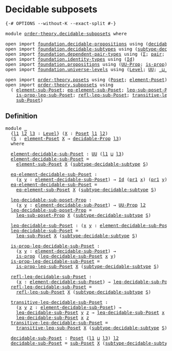 # Decidable subposets

<pre class="Agda"><a id="32" class="Symbol">{-#</a> <a id="36" class="Keyword">OPTIONS</a> <a id="44" class="Pragma">--without-K</a> <a id="56" class="Pragma">--exact-split</a> <a id="70" class="Symbol">#-}</a>

<a id="75" class="Keyword">module</a> <a id="82" href="order-theory.decidable-subposets.html" class="Module">order-theory.decidable-subposets</a> <a id="115" class="Keyword">where</a>

<a id="122" class="Keyword">open</a> <a id="127" class="Keyword">import</a> <a id="134" href="foundation.decidable-propositions.html" class="Module">foundation.decidable-propositions</a> <a id="168" class="Keyword">using</a> <a id="174" class="Symbol">(</a><a id="175" href="foundation.decidable-propositions.html#1883" class="Function">decidable-Prop</a><a id="189" class="Symbol">)</a>
<a id="191" class="Keyword">open</a> <a id="196" class="Keyword">import</a> <a id="203" href="foundation.decidable-subtypes.html" class="Module">foundation.decidable-subtypes</a> <a id="233" class="Keyword">using</a> <a id="239" class="Symbol">(</a><a id="240" href="foundation.decidable-subtypes.html#1615" class="Function">subtype-decidable-subtype</a><a id="265" class="Symbol">)</a>
<a id="267" class="Keyword">open</a> <a id="272" class="Keyword">import</a> <a id="279" href="foundation.dependent-pair-types.html" class="Module">foundation.dependent-pair-types</a> <a id="311" class="Keyword">using</a> <a id="317" class="Symbol">(</a><a id="318" href="foundation-core.dependent-pair-types.html#502" class="Record">Σ</a><a id="319" class="Symbol">;</a> <a id="321" href="foundation-core.dependent-pair-types.html#575" class="InductiveConstructor">pair</a><a id="325" class="Symbol">;</a> <a id="327" href="foundation-core.dependent-pair-types.html#592" class="Field">pr1</a><a id="330" class="Symbol">;</a> <a id="332" href="foundation-core.dependent-pair-types.html#604" class="Field">pr2</a><a id="335" class="Symbol">)</a>
<a id="337" class="Keyword">open</a> <a id="342" class="Keyword">import</a> <a id="349" href="foundation.identity-types.html" class="Module">foundation.identity-types</a> <a id="375" class="Keyword">using</a> <a id="381" class="Symbol">(</a><a id="382" href="foundation-core.identity-types.html#641" class="Datatype">Id</a><a id="384" class="Symbol">)</a>
<a id="386" class="Keyword">open</a> <a id="391" class="Keyword">import</a> <a id="398" href="foundation.propositions.html" class="Module">foundation.propositions</a> <a id="422" class="Keyword">using</a> <a id="428" class="Symbol">(</a><a id="429" href="foundation-core.propositions.html#1322" class="Function">UU-Prop</a><a id="436" class="Symbol">;</a> <a id="438" href="foundation-core.propositions.html#1246" class="Function">is-prop</a><a id="445" class="Symbol">)</a>
<a id="447" class="Keyword">open</a> <a id="452" class="Keyword">import</a> <a id="459" href="foundation.universe-levels.html" class="Module">foundation.universe-levels</a> <a id="486" class="Keyword">using</a> <a id="492" class="Symbol">(</a><a id="493" href="Agda.Primitive.html#597" class="Postulate">Level</a><a id="498" class="Symbol">;</a> <a id="500" href="foundation-core.universe-levels.html#222" class="Primitive">UU</a><a id="502" class="Symbol">;</a> <a id="504" href="Agda.Primitive.html#810" class="Primitive Operator">_⊔_</a><a id="507" class="Symbol">)</a>

<a id="510" class="Keyword">open</a> <a id="515" class="Keyword">import</a> <a id="522" href="order-theory.posets.html" class="Module">order-theory.posets</a> <a id="542" class="Keyword">using</a> <a id="548" class="Symbol">(</a><a id="549" href="order-theory.posets.html#731" class="Function">Poset</a><a id="554" class="Symbol">;</a> <a id="556" href="order-theory.posets.html#1145" class="Function">element-Poset</a><a id="569" class="Symbol">)</a>
<a id="571" class="Keyword">open</a> <a id="576" class="Keyword">import</a> <a id="583" href="order-theory.subposets.html" class="Module">order-theory.subposets</a> <a id="606" class="Keyword">using</a>
  <a id="614" class="Symbol">(</a> <a id="616" href="order-theory.subposets.html#1026" class="Function">element-sub-Poset</a><a id="633" class="Symbol">;</a> <a id="635" href="order-theory.subposets.html#1126" class="Function">eq-element-sub-Poset</a><a id="655" class="Symbol">;</a> <a id="657" href="order-theory.subposets.html#1282" class="Function">leq-sub-poset-Prop</a><a id="675" class="Symbol">;</a> <a id="677" href="order-theory.subposets.html#1411" class="Function">leq-sub-Poset</a><a id="690" class="Symbol">;</a>
    <a id="696" href="order-theory.subposets.html#1520" class="Function">is-prop-leq-sub-Poset</a><a id="717" class="Symbol">;</a> <a id="719" href="order-theory.subposets.html#1679" class="Function">refl-leq-sub-Poset</a><a id="737" class="Symbol">;</a> <a id="739" href="order-theory.subposets.html#1813" class="Function">transitive-leq-sub-Poset</a><a id="763" class="Symbol">;</a>
    <a id="769" href="order-theory.subposets.html#2246" class="Function">sub-Poset</a><a id="778" class="Symbol">)</a>
</pre>
## Definition

<pre class="Agda">
<a id="809" class="Keyword">module</a> <a id="816" href="order-theory.decidable-subposets.html#816" class="Module">_</a>
  <a id="820" class="Symbol">{</a><a id="821" href="order-theory.decidable-subposets.html#821" class="Bound">l1</a> <a id="824" href="order-theory.decidable-subposets.html#824" class="Bound">l2</a> <a id="827" href="order-theory.decidable-subposets.html#827" class="Bound">l3</a> <a id="830" class="Symbol">:</a> <a id="832" href="Agda.Primitive.html#597" class="Postulate">Level</a><a id="837" class="Symbol">}</a> <a id="839" class="Symbol">(</a><a id="840" href="order-theory.decidable-subposets.html#840" class="Bound">X</a> <a id="842" class="Symbol">:</a> <a id="844" href="order-theory.posets.html#731" class="Function">Poset</a> <a id="850" href="order-theory.decidable-subposets.html#821" class="Bound">l1</a> <a id="853" href="order-theory.decidable-subposets.html#824" class="Bound">l2</a><a id="855" class="Symbol">)</a>
  <a id="859" class="Symbol">(</a><a id="860" href="order-theory.decidable-subposets.html#860" class="Bound">S</a> <a id="862" class="Symbol">:</a> <a id="864" href="order-theory.posets.html#1145" class="Function">element-Poset</a> <a id="878" href="order-theory.decidable-subposets.html#840" class="Bound">X</a> <a id="880" class="Symbol">→</a> <a id="882" href="foundation.decidable-propositions.html#1883" class="Function">decidable-Prop</a> <a id="897" href="order-theory.decidable-subposets.html#827" class="Bound">l3</a><a id="899" class="Symbol">)</a>
  <a id="903" class="Keyword">where</a>

  <a id="912" href="order-theory.decidable-subposets.html#912" class="Function">element-decidable-sub-Poset</a> <a id="940" class="Symbol">:</a> <a id="942" href="foundation-core.universe-levels.html#222" class="Primitive">UU</a> <a id="945" class="Symbol">(</a><a id="946" href="order-theory.decidable-subposets.html#821" class="Bound">l1</a> <a id="949" href="Agda.Primitive.html#810" class="Primitive Operator">⊔</a> <a id="951" href="order-theory.decidable-subposets.html#827" class="Bound">l3</a><a id="953" class="Symbol">)</a>
  <a id="957" href="order-theory.decidable-subposets.html#912" class="Function">element-decidable-sub-Poset</a> <a id="985" class="Symbol">=</a>
    <a id="991" href="order-theory.subposets.html#1026" class="Function">element-sub-Poset</a> <a id="1009" href="order-theory.decidable-subposets.html#840" class="Bound">X</a> <a id="1011" class="Symbol">(</a><a id="1012" href="foundation.decidable-subtypes.html#1615" class="Function">subtype-decidable-subtype</a> <a id="1038" href="order-theory.decidable-subposets.html#860" class="Bound">S</a><a id="1039" class="Symbol">)</a>

  <a id="1044" href="order-theory.decidable-subposets.html#1044" class="Function">eq-element-decidable-sub-Poset</a> <a id="1075" class="Symbol">:</a>
    <a id="1081" class="Symbol">(</a><a id="1082" href="order-theory.decidable-subposets.html#1082" class="Bound">x</a> <a id="1084" href="order-theory.decidable-subposets.html#1084" class="Bound">y</a> <a id="1086" class="Symbol">:</a> <a id="1088" href="order-theory.decidable-subposets.html#912" class="Function">element-decidable-sub-Poset</a><a id="1115" class="Symbol">)</a> <a id="1117" class="Symbol">→</a> <a id="1119" href="foundation-core.identity-types.html#641" class="Datatype">Id</a> <a id="1122" class="Symbol">(</a><a id="1123" href="foundation-core.dependent-pair-types.html#592" class="Field">pr1</a> <a id="1127" href="order-theory.decidable-subposets.html#1082" class="Bound">x</a><a id="1128" class="Symbol">)</a> <a id="1130" class="Symbol">(</a><a id="1131" href="foundation-core.dependent-pair-types.html#592" class="Field">pr1</a> <a id="1135" href="order-theory.decidable-subposets.html#1084" class="Bound">y</a><a id="1136" class="Symbol">)</a> <a id="1138" class="Symbol">→</a> <a id="1140" href="foundation-core.identity-types.html#641" class="Datatype">Id</a> <a id="1143" href="order-theory.decidable-subposets.html#1082" class="Bound">x</a> <a id="1145" href="order-theory.decidable-subposets.html#1084" class="Bound">y</a>
  <a id="1149" href="order-theory.decidable-subposets.html#1044" class="Function">eq-element-decidable-sub-Poset</a> <a id="1180" class="Symbol">=</a>
    <a id="1186" href="order-theory.subposets.html#1126" class="Function">eq-element-sub-Poset</a> <a id="1207" href="order-theory.decidable-subposets.html#840" class="Bound">X</a> <a id="1209" class="Symbol">(</a><a id="1210" href="foundation.decidable-subtypes.html#1615" class="Function">subtype-decidable-subtype</a> <a id="1236" href="order-theory.decidable-subposets.html#860" class="Bound">S</a><a id="1237" class="Symbol">)</a>

  <a id="1242" href="order-theory.decidable-subposets.html#1242" class="Function">leq-decidable-sub-poset-Prop</a> <a id="1271" class="Symbol">:</a>
    <a id="1277" class="Symbol">(</a><a id="1278" href="order-theory.decidable-subposets.html#1278" class="Bound">x</a> <a id="1280" href="order-theory.decidable-subposets.html#1280" class="Bound">y</a> <a id="1282" class="Symbol">:</a> <a id="1284" href="order-theory.decidable-subposets.html#912" class="Function">element-decidable-sub-Poset</a><a id="1311" class="Symbol">)</a> <a id="1313" class="Symbol">→</a> <a id="1315" href="foundation-core.propositions.html#1322" class="Function">UU-Prop</a> <a id="1323" href="order-theory.decidable-subposets.html#824" class="Bound">l2</a>
  <a id="1328" href="order-theory.decidable-subposets.html#1242" class="Function">leq-decidable-sub-poset-Prop</a> <a id="1357" class="Symbol">=</a>
    <a id="1363" href="order-theory.subposets.html#1282" class="Function">leq-sub-poset-Prop</a> <a id="1382" href="order-theory.decidable-subposets.html#840" class="Bound">X</a> <a id="1384" class="Symbol">(</a><a id="1385" href="foundation.decidable-subtypes.html#1615" class="Function">subtype-decidable-subtype</a> <a id="1411" href="order-theory.decidable-subposets.html#860" class="Bound">S</a><a id="1412" class="Symbol">)</a>

  <a id="1417" href="order-theory.decidable-subposets.html#1417" class="Function">leq-decidable-sub-Poset</a> <a id="1441" class="Symbol">:</a> <a id="1443" class="Symbol">(</a><a id="1444" href="order-theory.decidable-subposets.html#1444" class="Bound">x</a> <a id="1446" href="order-theory.decidable-subposets.html#1446" class="Bound">y</a> <a id="1448" class="Symbol">:</a> <a id="1450" href="order-theory.decidable-subposets.html#912" class="Function">element-decidable-sub-Poset</a><a id="1477" class="Symbol">)</a> <a id="1479" class="Symbol">→</a> <a id="1481" href="foundation-core.universe-levels.html#222" class="Primitive">UU</a> <a id="1484" href="order-theory.decidable-subposets.html#824" class="Bound">l2</a>
  <a id="1489" href="order-theory.decidable-subposets.html#1417" class="Function">leq-decidable-sub-Poset</a> <a id="1513" class="Symbol">=</a>
    <a id="1519" href="order-theory.subposets.html#1411" class="Function">leq-sub-Poset</a> <a id="1533" href="order-theory.decidable-subposets.html#840" class="Bound">X</a> <a id="1535" class="Symbol">(</a><a id="1536" href="foundation.decidable-subtypes.html#1615" class="Function">subtype-decidable-subtype</a> <a id="1562" href="order-theory.decidable-subposets.html#860" class="Bound">S</a><a id="1563" class="Symbol">)</a>

  <a id="1568" href="order-theory.decidable-subposets.html#1568" class="Function">is-prop-leq-decidable-sub-Poset</a> <a id="1600" class="Symbol">:</a>
    <a id="1606" class="Symbol">(</a><a id="1607" href="order-theory.decidable-subposets.html#1607" class="Bound">x</a> <a id="1609" href="order-theory.decidable-subposets.html#1609" class="Bound">y</a> <a id="1611" class="Symbol">:</a> <a id="1613" href="order-theory.decidable-subposets.html#912" class="Function">element-decidable-sub-Poset</a><a id="1640" class="Symbol">)</a> <a id="1642" class="Symbol">→</a>
    <a id="1648" href="foundation-core.propositions.html#1246" class="Function">is-prop</a> <a id="1656" class="Symbol">(</a><a id="1657" href="order-theory.decidable-subposets.html#1417" class="Function">leq-decidable-sub-Poset</a> <a id="1681" href="order-theory.decidable-subposets.html#1607" class="Bound">x</a> <a id="1683" href="order-theory.decidable-subposets.html#1609" class="Bound">y</a><a id="1684" class="Symbol">)</a>
  <a id="1688" href="order-theory.decidable-subposets.html#1568" class="Function">is-prop-leq-decidable-sub-Poset</a> <a id="1720" class="Symbol">=</a>
    <a id="1726" href="order-theory.subposets.html#1520" class="Function">is-prop-leq-sub-Poset</a> <a id="1748" href="order-theory.decidable-subposets.html#840" class="Bound">X</a> <a id="1750" class="Symbol">(</a><a id="1751" href="foundation.decidable-subtypes.html#1615" class="Function">subtype-decidable-subtype</a> <a id="1777" href="order-theory.decidable-subposets.html#860" class="Bound">S</a><a id="1778" class="Symbol">)</a>

  <a id="1783" href="order-theory.decidable-subposets.html#1783" class="Function">refl-leq-decidable-sub-Poset</a> <a id="1812" class="Symbol">:</a>
    <a id="1818" class="Symbol">(</a><a id="1819" href="order-theory.decidable-subposets.html#1819" class="Bound">x</a> <a id="1821" class="Symbol">:</a> <a id="1823" href="order-theory.decidable-subposets.html#912" class="Function">element-decidable-sub-Poset</a><a id="1850" class="Symbol">)</a> <a id="1852" class="Symbol">→</a> <a id="1854" href="order-theory.decidable-subposets.html#1417" class="Function">leq-decidable-sub-Poset</a> <a id="1878" href="order-theory.decidable-subposets.html#1819" class="Bound">x</a> <a id="1880" href="order-theory.decidable-subposets.html#1819" class="Bound">x</a>
  <a id="1884" href="order-theory.decidable-subposets.html#1783" class="Function">refl-leq-decidable-sub-Poset</a> <a id="1913" class="Symbol">=</a>
    <a id="1919" href="order-theory.subposets.html#1679" class="Function">refl-leq-sub-Poset</a> <a id="1938" href="order-theory.decidable-subposets.html#840" class="Bound">X</a> <a id="1940" class="Symbol">(</a><a id="1941" href="foundation.decidable-subtypes.html#1615" class="Function">subtype-decidable-subtype</a> <a id="1967" href="order-theory.decidable-subposets.html#860" class="Bound">S</a><a id="1968" class="Symbol">)</a>

  <a id="1973" href="order-theory.decidable-subposets.html#1973" class="Function">transitive-leq-decidable-sub-Poset</a> <a id="2008" class="Symbol">:</a>
    <a id="2014" class="Symbol">(</a><a id="2015" href="order-theory.decidable-subposets.html#2015" class="Bound">x</a> <a id="2017" href="order-theory.decidable-subposets.html#2017" class="Bound">y</a> <a id="2019" href="order-theory.decidable-subposets.html#2019" class="Bound">z</a> <a id="2021" class="Symbol">:</a> <a id="2023" href="order-theory.decidable-subposets.html#912" class="Function">element-decidable-sub-Poset</a><a id="2050" class="Symbol">)</a> <a id="2052" class="Symbol">→</a>
    <a id="2058" href="order-theory.decidable-subposets.html#1417" class="Function">leq-decidable-sub-Poset</a> <a id="2082" href="order-theory.decidable-subposets.html#2017" class="Bound">y</a> <a id="2084" href="order-theory.decidable-subposets.html#2019" class="Bound">z</a> <a id="2086" class="Symbol">→</a> <a id="2088" href="order-theory.decidable-subposets.html#1417" class="Function">leq-decidable-sub-Poset</a> <a id="2112" href="order-theory.decidable-subposets.html#2015" class="Bound">x</a> <a id="2114" href="order-theory.decidable-subposets.html#2017" class="Bound">y</a> <a id="2116" class="Symbol">→</a>
    <a id="2122" href="order-theory.decidable-subposets.html#1417" class="Function">leq-decidable-sub-Poset</a> <a id="2146" href="order-theory.decidable-subposets.html#2015" class="Bound">x</a> <a id="2148" href="order-theory.decidable-subposets.html#2019" class="Bound">z</a>
  <a id="2152" href="order-theory.decidable-subposets.html#1973" class="Function">transitive-leq-decidable-sub-Poset</a> <a id="2187" class="Symbol">=</a>
    <a id="2193" href="order-theory.subposets.html#1813" class="Function">transitive-leq-sub-Poset</a> <a id="2218" href="order-theory.decidable-subposets.html#840" class="Bound">X</a> <a id="2220" class="Symbol">(</a><a id="2221" href="foundation.decidable-subtypes.html#1615" class="Function">subtype-decidable-subtype</a> <a id="2247" href="order-theory.decidable-subposets.html#860" class="Bound">S</a><a id="2248" class="Symbol">)</a>

  <a id="2253" href="order-theory.decidable-subposets.html#2253" class="Function">decidable-sub-Poset</a> <a id="2273" class="Symbol">:</a> <a id="2275" href="order-theory.posets.html#731" class="Function">Poset</a> <a id="2281" class="Symbol">(</a><a id="2282" href="order-theory.decidable-subposets.html#821" class="Bound">l1</a> <a id="2285" href="Agda.Primitive.html#810" class="Primitive Operator">⊔</a> <a id="2287" href="order-theory.decidable-subposets.html#827" class="Bound">l3</a><a id="2289" class="Symbol">)</a> <a id="2291" href="order-theory.decidable-subposets.html#824" class="Bound">l2</a>
  <a id="2296" href="order-theory.decidable-subposets.html#2253" class="Function">decidable-sub-Poset</a> <a id="2316" class="Symbol">=</a> <a id="2318" href="order-theory.subposets.html#2246" class="Function">sub-Poset</a> <a id="2328" href="order-theory.decidable-subposets.html#840" class="Bound">X</a> <a id="2330" class="Symbol">(</a><a id="2331" href="foundation.decidable-subtypes.html#1615" class="Function">subtype-decidable-subtype</a> <a id="2357" href="order-theory.decidable-subposets.html#860" class="Bound">S</a><a id="2358" class="Symbol">)</a>
</pre>